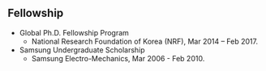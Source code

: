 Fellowship
------
* Global Ph.D. Fellowship Program
  * National Research Foundation of Korea (NRF), Mar 2014 – Feb 2017.
* Samsung Undergraduate Scholarship
  * Samsung Electro-Mechanics, Mar 2006 - Feb 2010.
